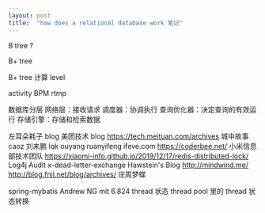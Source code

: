 ```yaml
---
layout: post
title:  "how does a relational database work 笔记"
---
```


B tree ?

B+ tree 

B+ tree 计算 level

activity BPM
rtmp

数据库分层
网络层：接收请求
调度器：协调执行
查询优化器：决定查询的有效运行
存储引擎：存储和检索数据

左耳朵耗子 blog
美团技术 blog https://tech.meituan.com/archives
城中故事
caoz
刘未鹏
lqk
ouyang
ruanyifeng
ifeve.com
https://coderbee.net/
小米信息部技术团队 https://xiaomi-info.github.io/2019/12/17/redis-distributed-lock/
Log4j Audit
x-dead-letter-exchange
Hawstein's Blog
http://mindwind.me/
http://blog.fnil.net/blog/archives/ 庄周梦蝶

spring-mybatis
Andrew NG
mit 6.824
thread 状态
thread pool 里的 thread 状态转换
